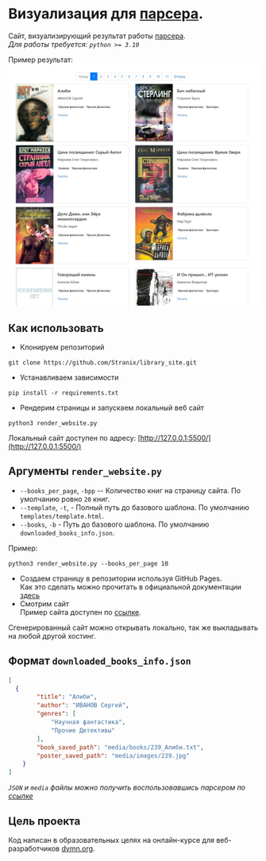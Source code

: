 # Визуализация для [парсера](https://github.com/Stranix/parser_library).

Сайт, визуализирующий результат работы [парсера](https://github.com/Stranix/parser_library).  
*Для работы требуется: `python >= 3.10`*

Пример результат:  
![screenshot site](https://github.com/Stranix/library_site/blob/master/site_example.jpg?raw=true)

## Как использовать
- Клонируем репозиторий
```shell
git clone https://github.com/Stranix/library_site.git
```
- Устанавливаем зависимости
```shell
pip install -r requirements.txt
```
- Рендерим страницы и запускаем локальный веб сайт
```shell
python3 render_website.py
```
Локальный сайт доступен по адресу: [http://127.0.0.1:5500/](http://127.0.0.1:5500/)  

## Аргументы `render_website.py`
- `--books_per_page`, `-bpp` -- Количество книг на страницу сайта. По умолчанию ровно `20` книг.
- `--template`, `-t`, - Полный путь до базового шаблона. По умолчанию `templates/template.html`.
- `--books`, `-b` - Путь до базового шаблона. По умолчанию `downloaded_books_info.json`.  

Пример:
```shell
python3 render_website.py --books_per_page 10
```
- Создаем страницу в репозитории используя GitHub Pages.  
Как это сделать можно прочитать в официальной документации [здесь](https://docs.github.com/ru/pages)  
- Смотрим сайт  
Пример сайта доступен по [ссылке](https://stranix.github.io/library_site/pages/index1.html).

Сгенерированный сайт можно открывать локально, так же выкладывать на любой другой хостинг.

## Формат `downloaded_books_info.json`
```json
[
  {
        "title": "Алиби",
        "author": "ИВАНОВ Сергей",
        "genres": [
            "Научная фантастика",
            "Прочие Детективы"
        ],
        "book_saved_path": "media/books/239_Алиби.txt",
        "poster_saved_path": "media/images/239.jpg"
    }
]
```

*`JSON` и `media` файлы можно получить воспользовавшись парсером по [ссылке](https://github.com/Stranix/parser_library)*

## Цель проекта

Код написан в образовательных целях на онлайн-курсе для веб-разработчиков [dvmn.org](https://dvmn.org/).